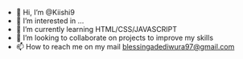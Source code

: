 - 👋 Hi, I’m @Kiishi9
- 👀 I’m interested in ...
- 🌱 I’m currently learning HTML/CSS/JAVASCRIPT
- 💞️ I’m looking to collaborate on projects to improve my skills
- 📫 How to reach me on my mail blessingadediwura97@gmail.com

<!---
Kiishi9/Kiishi9 is a ✨ special ✨ repository because its `README.md` (this file) appears on your GitHub profile.
You can click the Preview link to take a look at your changes.
--->
